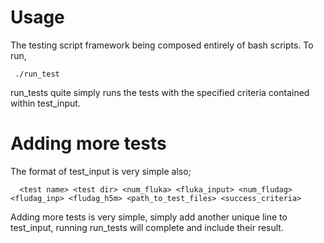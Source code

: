 Usage
==========
The testing script framework being composed entirely of bash scripts. To run,

     ./run_test

run_tests quite simply runs the tests with the specified criteria contained within test_input. 

Adding more tests
==========
The format of test_input is very simple also;
 
      <test name> <test dir> <num_fluka> <fluka_input> <num_fludag> <fludag_inp> <fludag_h5m> <path_to_test_files> <success_criteria>

Adding more tests is very simple, simply add another unique line to test_input, running run_tests will complete and include their result.


